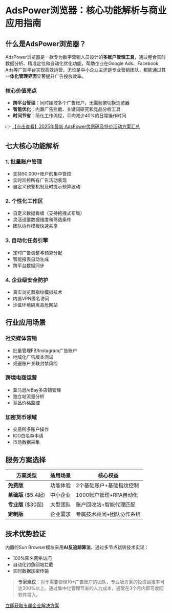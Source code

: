 # AdsPower浏览器：核心功能解析与商业应用指南

## 什么是AdsPower浏览器？

AdsPower浏览器是一款专为数字营销人员设计的**多账户管理工具**，通过整合实时数据分析、精准定位和自动化优化功能，帮助企业在Google Ads、Facebook Ads等广告平台实现高效运营。无论是中小企业主还是专业营销团队，都能通过其**一体化管理界面**显著提升广告投放效率。

### 核心价值亮点
- **跨平台管理**：同时操控多个广告账户，无需频繁切换浏览器
- **智能优化**：内置广告拦截、关键词研究和竞品分析工具
- **时间节省**：简化工作流程，平均减少40%的日常操作时间

👉 [【点击查看】2025年最新 AdsPower优惠码及特价活动方案汇总](https://bit.ly/adspower_free)

## 七大核心功能解析

### 1. 批量账户管理
- 支持50,000+账户的集中管控
- 实时监控所有广告活动表现
- 自定义预警机制及时提示预算波动

### 2. 个性化工作区
- 自定义数据看板（支持拖拽式布局）
- 灵活设置数据维度和筛选条件
- 团队协作模板快速共享

### 3. 自动化任务引擎
- 定时广告调整与预算分配
- 智能报表自动生成
- 跨平台数据同步

### 4. 企业级安全防护
- 真实浏览器指纹模拟技术
- 内置VPN匿名访问
- 沙盒环境隔离高危网站

## 行业应用场景

### 社交媒体营销
- 批量管理FB/Instagram广告账户
- 地域化广告版本测试
- 规避账户关联封禁风险

### 跨境电商运营
- 亚马逊/eBay多店铺管理
- 独立站流量分析
- 竞品价格监控

### 加密货币领域
- 交易所多账户操作
- ICO白名单申请
- 市场数据采集

## 服务方案选择

| 方案类型 | 适用场景 | 核心权益 |
|---------|---------|---------|
| **免费版** | 功能体验 | 2个基础账户+基础指纹控制 |
| **基础版** ($5.4起) | 中小企业 | 1000账户管理+RPA自动化 |
| **专业版** ($30起) | 大型团队 | 账户回收站+智能代理匹配 |
| **定制版** | 企业需求 | 专属技术顾问+团队协作系统 |

## 技术优势验证
内置的Sun Browser模块采用**AI反追踪算法**，通过多节点跳转技术实现：
- 100%匿名网络访问
- 自动化钓鱼网站拦截
- 实时数据加密传输

> **专家建议**：对于需要管理10+广告账户的团队，专业版方案的投资回报率可达300%以上。通过集中化管理节省的人力成本，通常在3个月内即可收回软件投入。

[立即获取专属企业解决方案](https://bit.ly/adspower_free)